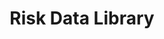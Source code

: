 ---
layout: home
permalink: "/"
title: "Risk Data Library"
description: "Risk Data Library"
header_transparent: true
meta_title: Risk Data Library

hero:
  enabled: true
  heading: "Risk data is for everyone"
  sub_heading: "Open data, standard, and tools to act on disaster and climate risk in the most vulnerable countries"
  text_color: "#FFFFFF"
  background_color: "#0b3860"
  background_gradient: false
  background_image: "/assets/images/gen/home/home-1.webp"
  background_image_blend_mode: multiply # "overlay", "multiply", "screen"
  fullscreen_mobile: true
  fullscreen_desktop: false
  height: "500px"
  buttons:
    enabled: false
    list:
      - text: "New Risk Data Library Standard"
        url: "https://docs.riskdatalibrary.org/en/latest/"
        external: true
        fa_icon: false
        size: large
        outline: true
        style: "light"  

intro1:
  enabled: true
  align: left
  image: "/assets/images/gen/content/content-2-thumbnail.webp"
  heading: "Risk Data Library Standard (RDLS)"
  sub_heading: "The RDLS is an open data standard that provides a common description of the data used and produced in risk assessments, including hazard, exposure, vulnerability, as well as loss & damage data."
  buttons:
    enabled: true
    list:
      - text: "Get started"
        url: "https://docs.riskdatalibrary.org/en/latest/"
        external: true
        fa_icon: false
        size: large
        outline: true
        style: "light"

intro2:
  enabled: true
  align: left
  image: "/assets/images/uploads/screenshot-from-2023-09-23-14-33-07.png"
  heading: "Find and share risk data"
  sub_heading: "Discover the early adopters of the RDLS and learn how to package and publish your own risk data and metadata according to the standard"
  buttons:
    enabled: true
    list:
      - text: "Find risk datasets"
        url: "/data/"
        external: true
        fa_icon: false
        size: large
        outline: true
        style: "light"

intro3:
  enabled: true
  align: left
  image: "http://127.0.0.1:4000/assets/images/uploads/screenshot-from-2023-10-01-16-08-30.png"
  heading: "Tools"
  sub_heading: "Open source software and code for risk analytics leveraging the Risk Data Library Standard"
  buttons:
    enabled: true
    list:
      - text: "Find risk data tools"
        url: "/tools/"
        external: true
        fa_icon: false
        size: large
        outline: true
        style: "light"

services:
  enabled: true
  heading: "Key features"
  sub_heading: ""
  limit: 6
  sort: "weight" # 'date'
  view_more_button_text: "Learn more"
  view_more_button_link: "https://docs.riskdatalibrary.org/en/latest/"
  prevent_click: false

outro:
  enabled: true
  align: center
  image: false
  heading: Solving the puzzle of disaster risk information
  sub_heading: "Learn more about the Risk Data Library project and find relevant resources"
  features:
    enabled: false
    list:
      - text: "Free Quote"
        fa_icon: "fas fa-envelope-open-text"
  buttons:
    enabled: true
    list:
      - text: "Learn more"
        url: "https://docs.riskdatalibrary.org/en/latest/"
        external: false
        size: "large"

partners:
  enabled: true
  limit: 7
  sort: "weight" # 'date'

posts:
  enabled: true
  heading: "Latest News"
  sub_heading: ""
  limit: 3
  columns: 3
  sort: "date"
  view_more_button_text: "View all blog posts"
  view_more_button_link: "/blog"
  prevent_click: false

---